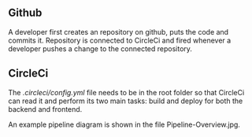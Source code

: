 ## Github
A developer first creates an repository on github, puts the code and commits it.
Repository is connected to CircleCi and fired whenever a developer pushes a change to the connected repository.

## CircleCi
The *.circleci/config.yml* file needs to be in the root folder so that CircleCi can read it and perform its two main tasks: build and deploy for both the backend and frontend.

An example pipeline diagram is shown in the file Pipeline-Overview.jpg.